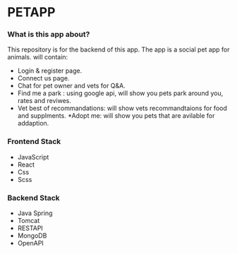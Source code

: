 # PETAPP #

### What is this app about? ###

This repository is for the backend of this app.
The app is a social pet app for animals.
will contain: 
* Login & register page.
* Connect us page.
* Chat for pet owner and vets for Q&A.
* Find me a park : using google api, will show you pets park around you, rates and reviwes.
* Vet best of recommandations: will show vets recommandtaions for food and supplments.
 *Adopt me: will show you pets that are avilable for addaption.

### Frontend Stack ###
* JavaScript 
* React
* Css
* Scss


### Backend Stack ###

* Java Spring
* Tomcat
* RESTAPI
* MongoDB
* OpenAPI



